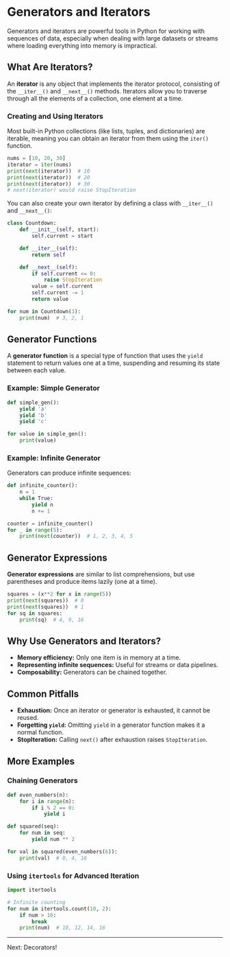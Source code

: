 # Generators and Iterators

Generators and iterators are powerful tools in Python for working with sequences of data, especially when dealing with large datasets or streams where loading everything into memory is impractical.

## What Are Iterators?

An **iterator** is any object that implements the iterator protocol, consisting of the `__iter__()` and `__next__()` methods. Iterators allow you to traverse through all the elements of a collection, one element at a time.

### Creating and Using Iterators

Most built-in Python collections (like lists, tuples, and dictionaries) are iterable, meaning you can obtain an iterator from them using the `iter()` function.

```python
nums = [10, 20, 30]
iterator = iter(nums)
print(next(iterator))  # 10
print(next(iterator))  # 20
print(next(iterator))  # 30
# next(iterator) would raise StopIteration
```

You can also create your own iterator by defining a class with `__iter__()` and `__next__()`:

```python
class Countdown:
    def __init__(self, start):
        self.current = start

    def __iter__(self):
        return self

    def __next__(self):
        if self.current <= 0:
            raise StopIteration
        value = self.current
        self.current -= 1
        return value

for num in Countdown(3):
    print(num)  # 3, 2, 1
```

## Generator Functions

A **generator function** is a special type of function that uses the `yield` statement to return values one at a time, suspending and resuming its state between each value.

### Example: Simple Generator

```python
def simple_gen():
    yield 'a'
    yield 'b'
    yield 'c'

for value in simple_gen():
    print(value)
```

### Example: Infinite Generator

Generators can produce infinite sequences:

```python
def infinite_counter():
    n = 1
    while True:
        yield n
        n += 1

counter = infinite_counter()
for _ in range(5):
    print(next(counter))  # 1, 2, 3, 4, 5
```

## Generator Expressions

**Generator expressions** are similar to list comprehensions, but use parentheses and produce items lazily (one at a time).

```python
squares = (x**2 for x in range(5))
print(next(squares))  # 0
print(next(squares))  # 1
for sq in squares:
    print(sq)  # 4, 9, 16
```

## Why Use Generators and Iterators?

- **Memory efficiency:** Only one item is in memory at a time.
- **Representing infinite sequences:** Useful for streams or data pipelines.
- **Composability:** Generators can be chained together.

## Common Pitfalls

- **Exhaustion:** Once an iterator or generator is exhausted, it cannot be reused.
- **Forgetting `yield`:** Omitting `yield` in a generator function makes it a normal function.
- **StopIteration:** Calling `next()` after exhaustion raises `StopIteration`.

## More Examples

### Chaining Generators

```python
def even_numbers(n):
    for i in range(n):
        if i % 2 == 0:
            yield i

def squared(seq):
    for num in seq:
        yield num ** 2

for val in squared(even_numbers(6)):
    print(val)  # 0, 4, 16
```

### Using `itertools` for Advanced Iteration

```python
import itertools

# Infinite counting
for num in itertools.count(10, 2):
    if num > 16:
        break
    print(num)  # 10, 12, 14, 16
```

---

Next: Decorators!
